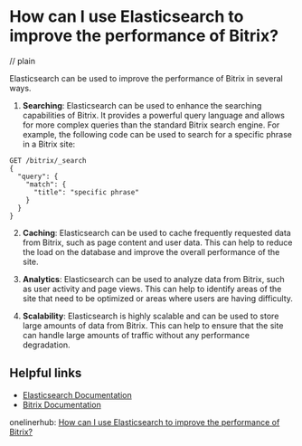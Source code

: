 # How can I use Elasticsearch to improve the performance of Bitrix?
// plain

Elasticsearch can be used to improve the performance of Bitrix in several ways.

1. **Searching**: Elasticsearch can be used to enhance the searching capabilities of Bitrix. It provides a powerful query language and allows for more complex queries than the standard Bitrix search engine. For example, the following code can be used to search for a specific phrase in a Bitrix site:

```
GET /bitrix/_search
{
  "query": {
    "match": {
      "title": "specific phrase"
    }
  }
}
```

2. **Caching**: Elasticsearch can be used to cache frequently requested data from Bitrix, such as page content and user data. This can help to reduce the load on the database and improve the overall performance of the site.

3. **Analytics**: Elasticsearch can be used to analyze data from Bitrix, such as user activity and page views. This can help to identify areas of the site that need to be optimized or areas where users are having difficulty.

4. **Scalability**: Elasticsearch is highly scalable and can be used to store large amounts of data from Bitrix. This can help to ensure that the site can handle large amounts of traffic without any performance degradation.

## Helpful links

- [Elasticsearch Documentation](https://www.elastic.co/guide/en/elasticsearch/reference/current/index.html)
- [Bitrix Documentation](https://dev.1c-bitrix.ru/api_help/)

onelinerhub: [How can I use Elasticsearch to improve the performance of Bitrix?](https://onelinerhub.com/elasticsearch/how-can-i-use-elasticsearch-to-improve-the-performance-of-bitrix)